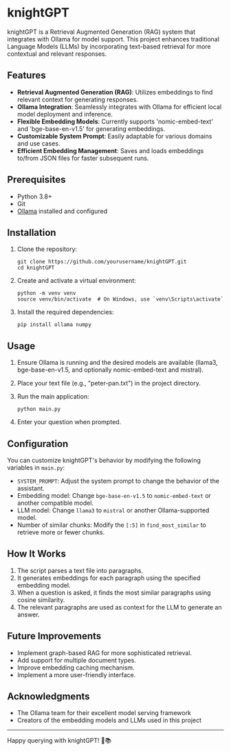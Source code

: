 # knightGPT

knightGPT is a Retrieval Augmented Generation (RAG) system that integrates with Ollama for model support. This project enhances traditional Language Models (LLMs) by incorporating text-based retrieval for more contextual and relevant responses.

## Features

- **Retrieval Augmented Generation (RAG)**: Utilizes embeddings to find relevant context for generating responses.
- **Ollama Integration**: Seamlessly integrates with Ollama for efficient local model deployment and inference.
- **Flexible Embedding Models**: Currently supports 'nomic-embed-text' and 'bge-base-en-v1.5' for generating embeddings.
- **Customizable System Prompt**: Easily adaptable for various domains and use cases.
- **Efficient Embedding Management**: Saves and loads embeddings to/from JSON files for faster subsequent runs.

## Prerequisites

- Python 3.8+
- Git
- [Ollama](https://ollama.ai/) installed and configured

## Installation

1. Clone the repository:

   ```
   git clone https://github.com/yourusername/knightGPT.git
   cd knightGPT
   ```

2. Create and activate a virtual environment:

   ```
   python -m venv venv
   source venv/bin/activate  # On Windows, use `venv\Scripts\activate`
   ```

3. Install the required dependencies:
   ```
   pip install ollama numpy
   ```

## Usage

1. Ensure Ollama is running and the desired models are available (llama3, bge-base-en-v1.5, and optionally nomic-embed-text and mistral).

2. Place your text file (e.g., "peter-pan.txt") in the project directory.

3. Run the main application:

   ```
   python main.py
   ```

4. Enter your question when prompted.

## Configuration

You can customize knightGPT's behavior by modifying the following variables in `main.py`:

- `SYSTEM_PROMPT`: Adjust the system prompt to change the behavior of the assistant.
- Embedding model: Change `bge-base-en-v1.5` to `nomic-embed-text` or another compatible model.
- LLM model: Change `llama3` to `mistral` or another Ollama-supported model.
- Number of similar chunks: Modify the `[:5]` in `find_most_similar` to retrieve more or fewer chunks.

## How It Works

1. The script parses a text file into paragraphs.
2. It generates embeddings for each paragraph using the specified embedding model.
3. When a question is asked, it finds the most similar paragraphs using cosine similarity.
4. The relevant paragraphs are used as context for the LLM to generate an answer.

## Future Improvements

- Implement graph-based RAG for more sophisticated retrieval.
- Add support for multiple document types.
- Improve embedding caching mechanism.
- Implement a more user-friendly interface.

## Acknowledgments

- The Ollama team for their excellent model serving framework
- Creators of the embedding models and LLMs used in this project

---

Happy querying with knightGPT! 🚀📚
